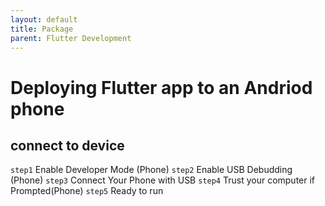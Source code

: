 ```yaml
---
layout: default
title: Package
parent: Flutter Development
---
```


# Deploying Flutter app to an Andriod phone

## connect to  device 

`step1` Enable Developer Mode (Phone) 
`step2` Enable USB Debudding (Phone)
`step3` Connect Your Phone with USB
`step4` Trust your computer if Prompted(Phone)
`step5` Ready to run
